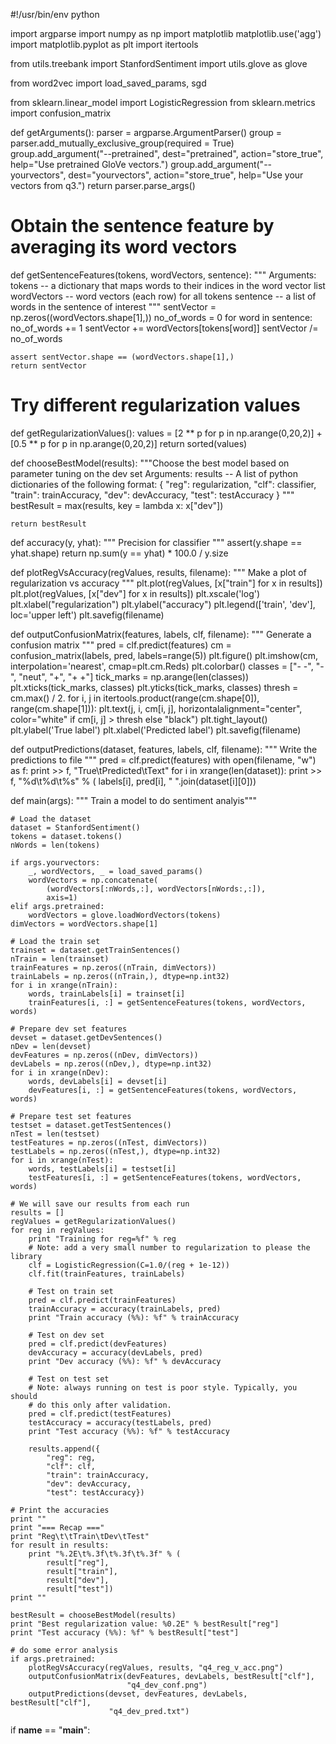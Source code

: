   
#!/usr/bin/env python

import argparse
import numpy as np
import matplotlib
matplotlib.use('agg')
import matplotlib.pyplot as plt
import itertools

from utils.treebank import StanfordSentiment
import utils.glove as glove

from word2vec import load_saved_params, sgd

from sklearn.linear_model import LogisticRegression
from sklearn.metrics import confusion_matrix

def getArguments():
    parser = argparse.ArgumentParser()
    group = parser.add_mutually_exclusive_group(required = True)
    group.add_argument("--pretrained", dest="pretrained", action="store_true", help="Use pretrained GloVe vectors.")
    group.add_argument("--yourvectors", dest="yourvectors", action="store_true", help="Use your vectors from q3.")
    return parser.parse_args()

# Obtain the sentence feature by averaging its word vectors
def getSentenceFeatures(tokens, wordVectors, sentence):
    """ Arguments:
    tokens -- a dictionary that maps words to their indices in the word vector list
    wordVectors -- word vectors (each row) for all tokens
    sentence -- a list of words in the sentence of interest
    """
    sentVector = np.zeros((wordVectors.shape[1],))
    no_of_words = 0
    for word in sentence:
        no_of_words += 1
        sentVector += wordVectors[tokens[word]]
    sentVector /= no_of_words

    assert sentVector.shape == (wordVectors.shape[1],)
    return sentVector

# Try different regularization values
def getRegularizationValues():
    values = [2 ** p for p in np.arange(0,20,2)] + [0.5 ** p for p in np.arange(0,20,2)]
    return sorted(values)


def chooseBestModel(results):
    """Choose the best model based on parameter tuning on the dev set
    Arguments:
    results -- A list of python dictionaries of the following format:
        {
            "reg": regularization,
            "clf": classifier,
            "train": trainAccuracy,
            "dev": devAccuracy,
            "test": testAccuracy
        }
    """
    bestResult = max(results, key = lambda x: x["dev"])

    return bestResult


def accuracy(y, yhat):
    """ Precision for classifier """
    assert(y.shape == yhat.shape)
    return np.sum(y == yhat) * 100.0 / y.size


def plotRegVsAccuracy(regValues, results, filename):
    """ Make a plot of regularization vs accuracy """
    plt.plot(regValues, [x["train"] for x in results])
    plt.plot(regValues, [x["dev"] for x in results])
    plt.xscale('log')
    plt.xlabel("regularization")
    plt.ylabel("accuracy")
    plt.legend(['train', 'dev'], loc='upper left')
    plt.savefig(filename)


def outputConfusionMatrix(features, labels, clf, filename):
    """ Generate a confusion matrix """
    pred = clf.predict(features)
    cm = confusion_matrix(labels, pred, labels=range(5))
    plt.figure()
    plt.imshow(cm, interpolation='nearest', cmap=plt.cm.Reds)
    plt.colorbar()
    classes = ["- -", "-", "neut", "+", "+ +"]
    tick_marks = np.arange(len(classes))
    plt.xticks(tick_marks, classes)
    plt.yticks(tick_marks, classes)
    thresh = cm.max() / 2.
    for i, j in itertools.product(range(cm.shape[0]), range(cm.shape[1])):
        plt.text(j, i, cm[i, j],
                 horizontalalignment="center",
                 color="white" if cm[i, j] > thresh else "black")
    plt.tight_layout()
    plt.ylabel('True label')
    plt.xlabel('Predicted label')
    plt.savefig(filename)


def outputPredictions(dataset, features, labels, clf, filename):
    """ Write the predictions to file """
    pred = clf.predict(features)
    with open(filename, "w") as f:
        print >> f, "True\tPredicted\tText"
        for i in xrange(len(dataset)):
            print >> f, "%d\t%d\t%s" % (
                labels[i], pred[i], " ".join(dataset[i][0]))


def main(args):
    """ Train a model to do sentiment analyis"""

    # Load the dataset
    dataset = StanfordSentiment()
    tokens = dataset.tokens()
    nWords = len(tokens)

    if args.yourvectors:
        _, wordVectors, _ = load_saved_params()
        wordVectors = np.concatenate(
            (wordVectors[:nWords,:], wordVectors[nWords:,:]),
            axis=1)
    elif args.pretrained:
        wordVectors = glove.loadWordVectors(tokens)
    dimVectors = wordVectors.shape[1]

    # Load the train set
    trainset = dataset.getTrainSentences()
    nTrain = len(trainset)
    trainFeatures = np.zeros((nTrain, dimVectors))
    trainLabels = np.zeros((nTrain,), dtype=np.int32)
    for i in xrange(nTrain):
        words, trainLabels[i] = trainset[i]
        trainFeatures[i, :] = getSentenceFeatures(tokens, wordVectors, words)

    # Prepare dev set features
    devset = dataset.getDevSentences()
    nDev = len(devset)
    devFeatures = np.zeros((nDev, dimVectors))
    devLabels = np.zeros((nDev,), dtype=np.int32)
    for i in xrange(nDev):
        words, devLabels[i] = devset[i]
        devFeatures[i, :] = getSentenceFeatures(tokens, wordVectors, words)

    # Prepare test set features
    testset = dataset.getTestSentences()
    nTest = len(testset)
    testFeatures = np.zeros((nTest, dimVectors))
    testLabels = np.zeros((nTest,), dtype=np.int32)
    for i in xrange(nTest):
        words, testLabels[i] = testset[i]
        testFeatures[i, :] = getSentenceFeatures(tokens, wordVectors, words)

    # We will save our results from each run
    results = []
    regValues = getRegularizationValues()
    for reg in regValues:
        print "Training for reg=%f" % reg
        # Note: add a very small number to regularization to please the library
        clf = LogisticRegression(C=1.0/(reg + 1e-12))
        clf.fit(trainFeatures, trainLabels)

        # Test on train set
        pred = clf.predict(trainFeatures)
        trainAccuracy = accuracy(trainLabels, pred)
        print "Train accuracy (%%): %f" % trainAccuracy

        # Test on dev set
        pred = clf.predict(devFeatures)
        devAccuracy = accuracy(devLabels, pred)
        print "Dev accuracy (%%): %f" % devAccuracy

        # Test on test set
        # Note: always running on test is poor style. Typically, you should
        # do this only after validation.
        pred = clf.predict(testFeatures)
        testAccuracy = accuracy(testLabels, pred)
        print "Test accuracy (%%): %f" % testAccuracy

        results.append({
            "reg": reg,
            "clf": clf,
            "train": trainAccuracy,
            "dev": devAccuracy,
            "test": testAccuracy})

    # Print the accuracies
    print ""
    print "=== Recap ==="
    print "Reg\t\tTrain\tDev\tTest"
    for result in results:
        print "%.2E\t%.3f\t%.3f\t%.3f" % (
            result["reg"],
            result["train"],
            result["dev"],
            result["test"])
    print ""

    bestResult = chooseBestModel(results)
    print "Best regularization value: %0.2E" % bestResult["reg"]
    print "Test accuracy (%%): %f" % bestResult["test"]

    # do some error analysis
    if args.pretrained:
        plotRegVsAccuracy(regValues, results, "q4_reg_v_acc.png")
        outputConfusionMatrix(devFeatures, devLabels, bestResult["clf"],
                              "q4_dev_conf.png")
        outputPredictions(devset, devFeatures, devLabels, bestResult["clf"],
                          "q4_dev_pred.txt")

if __name__ == "__main__":
    
